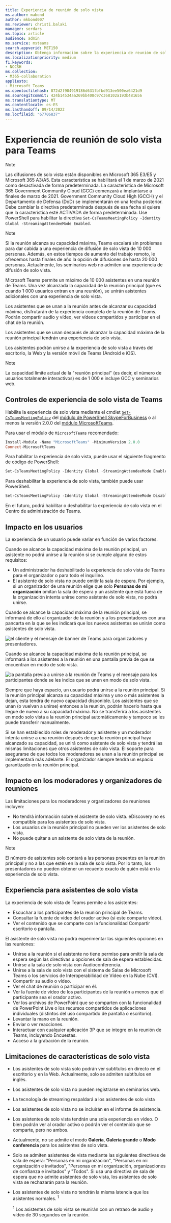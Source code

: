 ```yaml
---
title: Experiencia de reunión de solo vista
ms.author: mabond
author: mkbond007
ms.reviewer: christi.balaki
manager: serdars
ms.topic: article
audience: admin
ms.service: msteams
search.appverid: MET150
description: Obtenga información sobre la experiencia de reunión de solo vista de Teams para administradores, presentadores y asistentes
ms.localizationpriority: medium
f1.keywords:
- NOCSH
ms.collection:
- M365-collaboration
appliesto:
- Microsoft Teams
ms.openlocfilehash: 872d2f904919186d631fbfbd913ee500ea6421d9
ms.sourcegitcommit: 424b14534aa269bb408c97c368102a193b481656
ms.translationtype: MT
ms.contentlocale: es-ES
ms.lasthandoff: 09/14/2022
ms.locfileid: "67706837"
---
```

# <a name="teams-view-only-meeting-experience"></a>Experiencia de reunión de solo vista para Teams

> [!Note]
> Las difusiones de solo vista están disponibles en Microsoft 365 E3/E5 y Microsoft 365 A3/A5. Esta característica se habilitará el 1 de marzo de 2021 como desactivada de forma predeterminada. La característica de Microsoft 365 Government Community Cloud (GCC) comenzará a implantarse a finales de marzo de 2021. Government Community Cloud High (GCCH) y el Departamento de Defensa (DoD) se implementarán en una fecha posterior. Debe cambiar la directiva predeterminada después de esa fecha si quiere que la característica esté ACTIVADA de forma predeterminada. Use PowerShell para habilitar la directiva `Set-CsTeamsMeetingPolicy -Identity Global -StreamingAttendeeMode Enabled`.

> [!Note]
> Si la reunión alcanza su capacidad máxima, Teams escalará sin problemas para dar cabida a una experiencia de difusión de solo vista de 10 000 personas. Además, en estos tiempos de aumento del trabajo remoto, le ofrecemos hasta finales de año la opción de difusiones de hasta 20 000 personas. Actualmente, los seminarios web no admiten una experiencia de difusión de solo vista.

Microsoft Teams permite un máximo de 10 000 asistentes en una reunión de Teams. Una vez alcanzada la capacidad de la reunión principal (que es cuando 1 000 usuarios entran en una reunión), se unirán asistentes adicionales con una experiencia de solo vista.

Los asistentes que se unan a la reunión antes de alcanzar su capacidad máxima, disfrutarán de la experiencia completa de la reunión de Teams. Podrán compartir audio y vídeo, ver vídeos compartidos y participar en el chat de la reunión.

Los asistentes que se unan después de alcanzar la capacidad máxima de la reunión principal tendrán una experiencia de solo vista.

Los asistentes podrán unirse a la experiencia de solo vista a través del escritorio, la Web y la versión móvil de Teams (Android e iOS).

> [!Note]
> La capacidad límite actual de la "reunión principal" (es decir, el número de usuarios totalmente interactivos) es de 1 000 e incluye GCC y seminarios web.

## <a name="teams-view-only-experience-controls"></a>Controles de experiencia de solo vista de Teams

Habilite la experiencia de solo vista mediante el cmdlet [`Set-CsTeamsMeetingPolicy`](/powershell/module/skype/set-csteamsmeetingpolicy?view=skype-ps) del [módulo de PowerShell SkypeForBusiness](/powershell/module/skype/?view=skype-ps) o al menos la versión 2.0.0 del [módulo MicrosoftTeams](https://www.powershellgallery.com/packages/MicrosoftTeams).

Para usar el módulo de `MicrosoftTeams` recomendado:

```PowerShell
Install-Module -Name "MicrosoftTeams" -MinimumVersion 2.0.0
Connect-MicrosoftTeams
```

Para habilitar la experiencia de solo vista, puede usar el siguiente fragmento de código de PowerShell:

```PowerShell
Set-CsTeamsMeetingPolicy -Identity Global -StreamingAttendeeMode Enabled
```

Para deshabilitar la experiencia de solo vista, también puede usar PowerShell.

```PowerShell
Set-CsTeamsMeetingPolicy -Identity Global -StreamingAttendeeMode Disabled
```

En el futuro, podrá habilitar o deshabilitar la experiencia de solo vista en el Centro de administración de Teams.

## <a name="impact-to-users"></a>Impacto en los usuarios

La experiencia de un usuario puede variar en función de varios factores.

Cuando se alcance la capacidad máxima de la reunión principal, un asistente no podrá unirse a la reunión si se cumple alguno de estos requisitos:

- Un administrador ha deshabilitado la experiencia de solo vista de Teams para el organizador o para todo el inquilino.
- El asistente de solo vista no puede omitir la sala de espera. Por ejemplo, si un organizador de una reunión elige que solo **Personas de mi organización** omitan la sala de espera y un asistente que está fuera de la organización intenta unirse como asistente de solo vista, no podrá unirse.

Cuando se alcance la capacidad máxima de la reunión principal, se informará de ello al organizador de la reunión y a los presentadores con una pancarta en la que se les indicará que los nuevos asistentes se unirán como asistentes de solo vista.

  ![el cliente y el mensaje de banner de Teams para organizadores y presentadores.](media/chat-and-banner-message.png)

Cuando se alcance la capacidad máxima de la reunión principal, se informará a los asistentes a la reunión en una pantalla previa de que se encuentran en modo de solo vista.

  ![la pantalla previa a unirse a la reunión de Teams y el mensaje para los participantes donde se les indica que se unen en modo de solo vista.](media/view-only-pre-join-screen.png)

Siempre que haya espacio, un usuario podrá unirse a la reunión principal. Si la reunión principal alcanza su capacidad máxima y uno o más asistentes la dejan, esta tendrá de nuevo capacidad disponible. Los asistentes que se unan (o vuelvan a unirse) entonces a la reunión, podrán hacerlo hasta que llegue de nuevo a su capacidad máxima. No se transferirá a los asistentes en modo solo vista a la reunión principal automáticamente y tampoco se les puede transferir manualmente.

Si se han establecido roles de moderador y asistente y un moderador intenta unirse a una reunión después de que la reunión principal haya alcanzado su capacidad, se unirá como asistente de solo vista y tendrá las mismas limitaciones que otros asistentes de solo vista. El soporte para asegurarse de que todos los moderadores se unan a la reunión principal se implementará más adelante. El organizador siempre tendrá un espacio garantizado en la reunión principal.

## <a name="impact-to-meeting-presenters-and-organizers"></a>Impacto en los moderadores y organizadores de reuniones

Las limitaciones para los moderadores y organizadores de reuniones incluyen:

- No tendrá información sobre el asistente de solo vista. eDiscovery no es compatible para los asistentes de solo vista.
- Los usuarios de la reunión principal no pueden ver los asistentes de solo vista.
- No puede quitar a un asistente de solo vista de la reunión.

> [!Note]
> El número de asistentes solo contará a las personas presentes en la reunión principal y no a las que estén en la sala de solo vista. Por lo tanto, los presentadores no pueden obtener un recuento exacto de quién está en la experiencia de solo vista.

## <a name="experience-for-view-only-attendees"></a>Experiencia para asistentes de solo vista

La experiencia de solo vista de Teams permite a los asistentes:

- Escuchar a los participantes de la reunión principal de Teams.
- Consultar la fuente de vídeo del orador activo (si este comparte vídeo).
- Ver el contenido que se comparte con la funcionalidad Compartir escritorio o pantalla.

El asistente de solo vista no podrá experimentar las siguientes opciones en las reuniones:

- Unirse a la reunión si el asistente no tiene permiso para omitir la sala de espera según las directivas u opciones de sala de espera establecidas.
- Unirse a la sala de solo vista con Audioconferencia.
- Unirse a la sala de solo vista con el sistema de Salas de Microsoft Teams o los servicios de Interoperabilidad de Vídeo en la Nube (CVI).
- Compartir su audio o vídeo.
- Ver el chat de reunión o participar en él.
- Ver la fuente de vídeo de los participantes de la reunión a menos que el participante sea el orador activo.
- Ver los archivos de PowerPoint que se comparten con la funcionalidad de PowerPoint Live o los recursos compartidos de aplicaciones individuales (distintos del uso compartido de pantalla o escritorio).
- Levantar la mano en la reunión.
- Enviar o ver reacciones.
- Interactuar con cualquier aplicación 3P que se integre en la reunión de Teams, incluyendo Encuestas.
- Acceso a la grabación de la reunión.

## <a name="view-only-feature-limitations"></a>Limitaciones de características de solo vista

- Los asistentes de solo vista solo podrán ver subtítulos en directo en el escritorio y en la Web. Actualmente, solo se admiten subtítulos en inglés.
- Los asistentes de solo vista no pueden registrarse en seminarios web.
- La tecnología de streaming respaldará a los asistentes de solo vista
- Los asistentes de solo vista no se incluirán en el informe de asistencia.
- Los asistentes de solo vista tendrán una sola experiencia en vídeo. O bien podrán ver al orador activo o podrán ver el contenido que se comparte, pero no ambos.
- Actualmente, no se admite el modo **Galería**, **Galería grande** o **Modo conferencia** para los asistentes de solo vista.
- Solo se admiten asistentes de vista mediante las siguientes directivas de sala de espera: "Personas en mi organización", "Personas en mi organización e invitados", "Personas en mi organización, organizaciones de confianza e invitados" y "Todos". Si usa una directiva de sala de espera que no admite asistentes de solo vista, los asistentes de solo vista se rechazarán para la reunión. 
- Los asistentes de solo vista no tendrán la misma latencia que los asistentes normales. <sup>1</sup>

  <sup>1</sup> Los asistentes de solo vista se reunirán con un retraso de audio y vídeo de 30 segundos en la reunión.  
